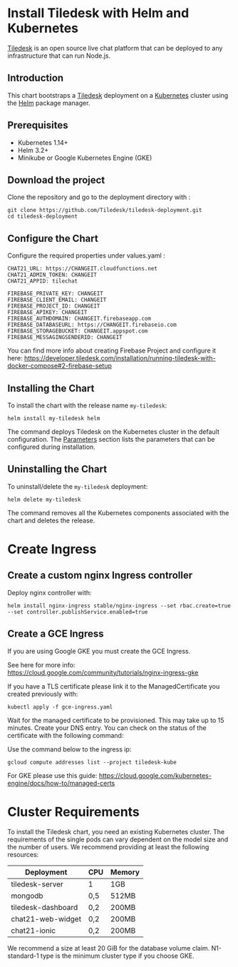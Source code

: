 # Install Tiledesk with Helm and Kubernetes

[Tiledesk](https://www.tiledesk.com/) is an open source live chat platform that can be deployed to any infrastructure that can run Node.js.

## Introduction

This chart bootstraps a [Tiledesk](https://github.com/tiledesk/tiledesk-deployment/helm) deployment on a [Kubernetes](http://kubernetes.io) cluster using the [Helm](https://helm.sh) package manager.


## Prerequisites

- Kubernetes 1.14+
- Helm 3.2+
- Minikube or Google Kubernetes Engine (GKE)

## Download the project

Clone the repository and go to the deployment directory with :

```console
git clone https://github.com/Tiledesk/tiledesk-deployment.git
cd tiledesk-deployment
```

## Configure the Chart
Configure the required properties under values.yaml :

```
CHAT21_URL: https://CHANGEIT.cloudfunctions.net
CHAT21_ADMIN_TOKEN: CHANGEIT
CHAT21_APPID: tilechat

FIREBASE_PRIVATE_KEY: CHANGEIT
FIREBASE_CLIENT_EMAIL: CHANGEIT
FIREBASE_PROJECT_ID: CHANGEIT
FIREBASE_APIKEY: CHANGEIT
FIREBASE_AUTHDOMAIN: CHANGEIT.firebaseapp.com
FIREBASE_DATABASEURL: https://CHANGEIT.firebaseio.com
FIREBASE_STORAGEBUCKET: CHANGEIT.appspot.com
FIREBASE_MESSAGINGSENDERID: CHANGEIT
```

You can find more info about creating Firebase Project and configure it here: https://developer.tiledesk.com/installation/running-tiledesk-with-docker-compose#2-firebase-setup


## Installing the Chart

To install the chart with the release name `my-tiledesk`:

```console
helm install my-tiledesk helm
```

The command deploys Tiledesk on the Kubernetes cluster in the default configuration. The [Parameters](#parameters) section lists the parameters that can be configured during installation.


## Uninstalling the Chart

To uninstall/delete the `my-tiledesk` deployment:

```console
helm delete my-tiledesk
```

The command removes all the Kubernetes components associated with the chart and deletes the release.



# Create Ingress


## Create a custom nginx Ingress controller 

Deploy nginx controller with:

```console
helm install nginx-ingress stable/nginx-ingress --set rbac.create=true --set controller.publishService.enabled=true
```


## Create a GCE Ingress

If you are using Google GKE you must create the GCE Ingress.

See here for more info: https://cloud.google.com/community/tutorials/nginx-ingress-gke

If you have a TLS certificate please link it to the ManagedCertificate you created previously with:

```console
kubectl apply -f gce-ingress.yaml
```

Wait for the managed certificate to be provisioned. This may take up to 15 minutes. Create your DNS entry. You can check on the status of the certificate with the following command:


Use the command below to the ingress ip:

```console
gcloud compute addresses list --project tiledesk-kube
```

For GKE please use this guide: https://cloud.google.com/kubernetes-engine/docs/how-to/managed-certs



# Cluster Requirements
To install the Tiledesk chart, you need an existing Kubernetes cluster.
The requirements of the single pods can vary dependent on the model size and the number of users. We recommend providing at least the following resources:

| Deployment         | CPU | Memory |
|--------------------|-----|--------|
| tiledesk-server    | 1   | 1GB    |
| mongodb            | 0,5 | 512MB  |
| tiledesk-dashboard | 0,2 | 200MB  |
| chat21-web-widget  | 0,2 | 200MB  |
| chat21-ionic       | 0,2 | 200MB  |

We recommend a size at least 20 GiB for the database volume claim.
N1-standard-1 type is the minimum cluster type if you choose GKE.


